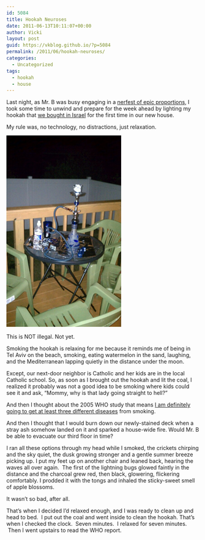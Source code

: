 ```yaml
---
id: 5084
title: Hookah Neuroses
date: 2011-06-13T10:11:07+00:00
author: Vicki
layout: post
guid: https://vkblog.github.io/?p=5084
permalink: /2011/06/hookah-neuroses/
categories:
  - Uncategorized
tags:
  - hookah
  - house
---
```

Last night, as Mr. B was busy engaging in a <a href="http://www.hbo.com/game-of-thrones/index.html" target="_blank">nerfest of epic proportions</a>, I took some time to unwind and prepare for the week ahead by lighting my hookah that [we bought in Israel](https://vkblog.github.io/2009/09/28/our-trip-to-israel-the-youtube/) for the first time in our new house.

My rule was, no technology, no distractions, just relaxation.

<div id="attachment_5087" style="width: 310px" class="wp-caption aligncenter">
  <a href="https://raw.githubusercontent.com/vkblog/vkblog.github.io/master/public/img/2011/06/wpid-IMAG0857.jpg"><img class="size-full wp-image-5087" title="wpid-IMAG0857.jpg" src="https://raw.githubusercontent.com/vkblog/vkblog.github.io/master/public/img/2011/06/wpid-IMAG0857.jpg" alt="" width="300" height="500" /></a>
  
  <p class="wp-caption-text">
    This is NOT illegal. Not yet.
  </p>
</div>

Smoking the hookah is relaxing for me because it reminds me of being in Tel Aviv on the beach, smoking, eating watermelon in the sand, laughing, and the Mediterranean lapping quietly in the distance under the moon.

Except, our next-door neighbor is Catholic and her kids are in the local Catholic school. So, as soon as I brought out the hookah and lit the coal, I realized it probably was not a good idea to be smoking where kids could see it and ask, &#8220;Mommy, why is that lady going straight to hell?&#8221;

And then I thought about the 2005 WHO study that means <a href="http://www.who.int/tobacco/global_interaction/tobreg/Waterpipe%20recommendation_Final.pdf" target="_blank">I am definitely going to get at least three different diseases</a> from smoking.

And then I thought that I would burn down our newly-stained deck when a stray ash somehow landed on it and sparked a house-wide fire. Would Mr. B be able to evacuate our third floor in time?

I ran all these options through my head while I smoked, the crickets chirping and the sky quiet, the dusk growing stronger and a gentle summer breeze picking up. I put my feet up on another chair and leaned back, hearing the waves all over again.  The first of the lightning bugs glowed faintly in the distance and the charcoal grew red, then black, glowering, flickering comfortably. I prodded it with the tongs and inhaled the sticky-sweet smell of apple blossoms.

It wasn&#8217;t so bad, after all.

That&#8217;s when I decided I&#8217;d relaxed enough, and I was ready to clean up and head to bed.  I put out the coal and went inside to clean the hookah. That&#8217;s when I checked the clock.  Seven minutes.  I relaxed for seven minutes.  Then I went upstairs to read the WHO report.